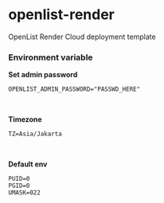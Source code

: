 # openlist-render
OpenList Render Cloud deployment template

### Environment variable

**Set admin password**

    OPENLIST_ADMIN_PASSWORD="PASSWD_HERE"

<br>


**Timezone**

    TZ=Asia/Jakarta

<br>


**Default env**

    PUID=0
    PGID=0
    UMASK=022
